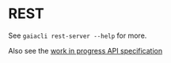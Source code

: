 # REST

See `gaiacli rest-server --help` for more.

Also see the 
[work in progress API specification](https://github.com/cosmos/cosmos-sdk/pull/1314)
